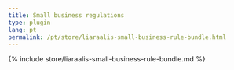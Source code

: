 ```yaml
---
title: Small business regulations
type: plugin
lang: pt
permalink: /pt/store/liaraalis-small-business-rule-bundle.html
---
```


{% include store/liaraalis-small-business-rule-bundle.md %}
